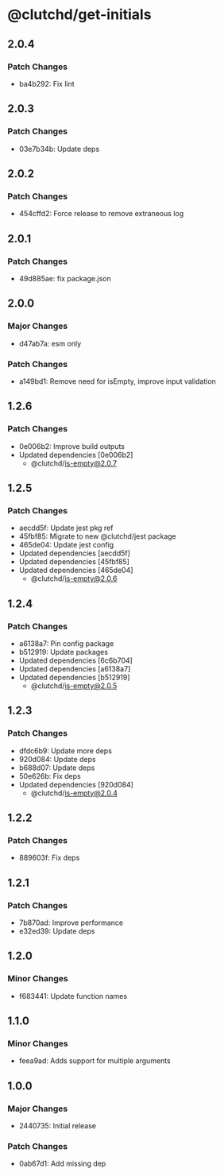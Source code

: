 # @clutchd/get-initials

## 2.0.4

### Patch Changes

- ba4b292: Fix lint

## 2.0.3

### Patch Changes

- 03e7b34b: Update deps

## 2.0.2

### Patch Changes

- 454cffd2: Force release to remove extraneous log

## 2.0.1

### Patch Changes

- 49d885ae: fix package.json

## 2.0.0

### Major Changes

- d47ab7a: esm only

### Patch Changes

- a149bd1: Remove need for isEmpty, improve input validation

## 1.2.6

### Patch Changes

- 0e006b2: Improve build outputs
- Updated dependencies [0e006b2]
  - @clutchd/is-empty@2.0.7

## 1.2.5

### Patch Changes

- aecdd5f: Update jest pkg ref
- 45fbf85: Migrate to new @clutchd/jest package
- 465de04: Update jest config
- Updated dependencies [aecdd5f]
- Updated dependencies [45fbf85]
- Updated dependencies [465de04]
  - @clutchd/is-empty@2.0.6

## 1.2.4

### Patch Changes

- a6138a7: Pin config package
- b512919: Update packages
- Updated dependencies [6c6b704]
- Updated dependencies [a6138a7]
- Updated dependencies [b512919]
  - @clutchd/is-empty@2.0.5

## 1.2.3

### Patch Changes

- dfdc6b9: Update more deps
- 920d084: Update deps
- b688d07: Update deps
- 50e626b: Fix deps
- Updated dependencies [920d084]
  - @clutchd/is-empty@2.0.4

## 1.2.2

### Patch Changes

- 889603f: Fix deps

## 1.2.1

### Patch Changes

- 7b870ad: Improve performance
- e32ed39: Update deps

## 1.2.0

### Minor Changes

- f683441: Update function names

## 1.1.0

### Minor Changes

- feea9ad: Adds support for multiple arguments

## 1.0.0

### Major Changes

- 2440735: Initial release

### Patch Changes

- 0ab67d1: Add missing dep
